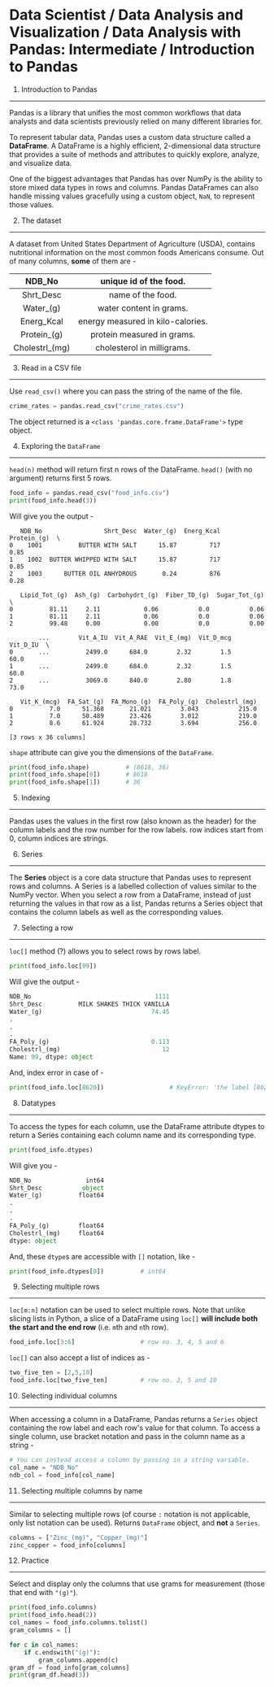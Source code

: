 Data Scientist / Data Analysis and Visualization / Data Analysis with Pandas: Intermediate / Introduction to Pandas
===================================================================================================================

1. Introduction to Pandas
-------------------------

Pandas is a library that unifies the most common workflows that data analysts and data scientists previously relied 
on many different libraries for.

To represent tabular data, Pandas uses a custom data structure called a **DataFrame**. A DataFrame is a highly 
efficient, 2-dimensional data structure that provides a suite of methods and attributes to quickly explore, analyze,
and visualize data.

One of the biggest advantages that Pandas has over NumPy is the ability to store mixed data types in rows and columns.
Pandas DataFrames can also handle missing values gracefully using a custom object, `NaN`, to represent those values.

2. The dataset
--------------

A dataset from United States Department of Agriculture (USDA), contains nutritional information on the most common
foods Americans consume. Out of many columns, **some** of them are -

NDB_No | unique id of the food.
:---: | :---: |
Shrt_Desc | name of the food.
Water_(g) | water content in grams.
Energ_Kcal | energy measured in kilo-calories.
Protein_(g) | protein measured in grams.
Cholestrl_(mg) | cholesterol in milligrams.

3. Read in a CSV file
---------------------

Use `read_csv()` where you can pass the string of the name of the file. 

```python
crime_rates = pandas.read_csv("crime_rates.csv")
```

The object returned is a `<class 'pandas.core.frame.DataFrame'>` type object.

4. Exploring the `DataFrame`
---------------------------

`head(n)` method will return first n rows of the DataFrame. `head()` (with no argument) returns first 5 rows.

```python
food_info = pandas.read_csv("food_info.csv")
print(food_info.head(3))
```

Will give you the output - 

```
   NDB_No                 Shrt_Desc  Water_(g)  Energ_Kcal  Protein_(g)  \
0    1001          BUTTER WITH SALT      15.87         717         0.85   
1    1002  BUTTER WHIPPED WITH SALT      15.87         717         0.85   
2    1003      BUTTER OIL ANHYDROUS       0.24         876         0.28   

   Lipid_Tot_(g)  Ash_(g)  Carbohydrt_(g)  Fiber_TD_(g)  Sugar_Tot_(g)  \
0          81.11     2.11            0.06           0.0           0.06   
1          81.11     2.11            0.06           0.0           0.06   
2          99.48     0.00            0.00           0.0           0.00   

        ...        Vit_A_IU  Vit_A_RAE  Vit_E_(mg)  Vit_D_mcg  Vit_D_IU  \
0       ...          2499.0      684.0        2.32        1.5      60.0   
1       ...          2499.0      684.0        2.32        1.5      60.0   
2       ...          3069.0      840.0        2.80        1.8      73.0   

   Vit_K_(mcg)  FA_Sat_(g)  FA_Mono_(g)  FA_Poly_(g)  Cholestrl_(mg)  
0          7.0      51.368       21.021        3.043           215.0  
1          7.0      50.489       23.426        3.012           219.0  
2          8.6      61.924       28.732        3.694           256.0  

[3 rows x 36 columns]
```

`shape` attribute can give you the dimensions of the `DataFrame`. 

```python
print(food_info.shape)          # (8618, 36)
print(food_info.shape[0])       # 8618
print(food_info.shape[1])       # 36
```

5. Indexing
-----------

Pandas uses the values in the first row (also known as the header) for the column labels and the row number 
for the row labels. row indices start from 0, column indices are strings.

6. Series
---------

The **Series** object is a core data structure that Pandas uses to represent rows and columns. A Series is 
a labelled collection of values similar to the NumPy vector. When you select a row from a DataFrame, instead 
of just returning the values in that row as a list, Pandas returns a Series object that contains the column 
labels as well as the corresponding values.

7. Selecting a row
------------------

`loc[]` method (?) allows you to select rows by rows label. 

```python
print(food_info.loc[99])
```

Will give the output -

```python
NDB_No                                  1111
Shrt_Desc          MILK SHAKES THICK VANILLA
Water_(g)                              74.45
.
.
.
FA_Poly_(g)                            0.113
Cholestrl_(mg)                            12
Name: 99, dtype: object
``` 

And, index error in case of -

```python
print(food_info.loc[8620])                  # KeyError: 'the label [8620] is not in the [index]'
```

8. Datatypes
------------

To access the types for each column, use the DataFrame attribute dtypes to return a Series containing each 
column name and its corresponding type.

```python
print(food_info.dtypes)
```

Will give you -

```python
NDB_No               int64
Shrt_Desc           object
Water_(g)          float64
.
.
.
FA_Poly_(g)        float64
Cholestrl_(mg)     float64
dtype: object
```

And, these `dtype`s are accessible with `[]` notation, like -

```python
print(food_info.dtypes[0])          # int64
```

9. Selecting multiple rows
--------------------------

`loc[m:n]` notation can be used to select multiple rows. Note that unlike slicing lists in Python, a slice of 
a DataFrame using `loc[]` **will include both the start and the end row** (i.e. `m`th and `n`th row).

```python
food_info.loc[3:6]                  # row no. 3, 4, 5 and 6
```

`loc[]` can also accept a list of indices as -

```python
two_five_ten = [2,5,10] 
food_info.loc[two_five_ten]         # row no. 2, 5 and 10
```

10. Selecting individual columns
--------------------------------

When accessing a column in a DataFrame, Pandas returns a `Series` object containing the row label and each row's value 
for that column. To access a single column, use bracket notation and pass in the column name as a string -

```python
# You can instead access a column by passing in a string variable.
col_name = "NDB_No"
ndb_col = food_info[col_name]
```

11. Selecting multiple columns by name
--------------------------------------

Similar to selecting multiple rows (of course `:` notation is not applicable, only list notation can be used). Returns
`DataFrame` object, and **not** a `Series`.

```python
columns = ["Zinc_(mg)", "Copper_(mg)"]
zinc_copper = food_info[columns]
```

12. Practice
------------

Select and display only the columns that use grams for measurement (those that end with `"(g)"`). 

```python
print(food_info.columns)
print(food_info.head(2))
col_names = food_info.columns.tolist()
gram_columns = []

for c in col_names:
    if c.endswith("(g)"):
        gram_columns.append(c)
gram_df = food_info[gram_columns]
print(gram_df.head(3))
```

